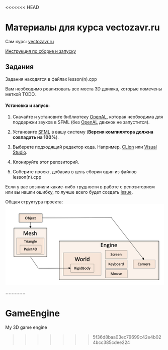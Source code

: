 <<<<<<< HEAD
# Материалы для курса vectozavr.ru

Сам курс: [vectozavr.ru](https://vectozavr.ru)

[Инструкция по сборке и запуску](https://vectozavr.ru/lesson?id_article=0)

## Задания

Задания находятся в файлах lesson(n).cpp

Вам необходимо реализовать все места 3D движка, которые помечены меткой TODO.

<h4>Установка и запуск:</h4>

1) Скачайте и установите библиотеку [OpenAL](https://openal.org/downloads/), которая необходима для поддержки звуков в SFML (без [OpenAL](https://openal.org/downloads/) движок не запустится).


2) Установите [SFML](https://www.sfml-dev.org/download.php) в вашу систему (<b>Версия компилятора должна совпадать на 100%</b>).


3) Выберете подходящий редактор кода. Например, [CLion](https://www.jetbrains.com/clion/) или [Visual Studio](https://visualstudio.microsoft.com/ru/).
     

4) Клонируйте этот репозиторий.
    

5) Соберите проект, добавив в цель сборки один из файлов lesson(n).cpp

Если у вас возникли какие-либо трудности в работе с репозиторием или вы нашли ошибку, то лучше всего будет создать [issue](https://docs.github.com/en/issues/tracking-your-work-with-issues/creating-an-issue).

Общая структура проекта:
![Project demonstration](img/structure.png)

=======
# GameEngine
My 3D game engine
>>>>>>> 5f36d8baa03ec79699c42e4b024bcc385cdee224
